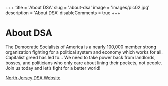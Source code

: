 +++
title = 'About DSA'
slug = 'about-dsa'
image = 'images/pic02.jpg'
description = 'About DSA'
disableComments = true
+++
# About DSA

The Democratic Socialists of America is a nearly 100,000 member strong organization fighting for a political system and economy which works for all. Capitalist greed has led to… We need to take power back from landlords, bosses, and politicians who only care about lining their pockets, not people. Join us today and let’s fight for a better world!

<a href="https://north.dsanj.org/" class="button">North Jersey DSA Website</a>